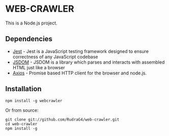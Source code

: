 # WEB-CRAWLER

This is a Node.js project.


## Dependencies
-   [Jest](https://jestjs.io) - Jest is a JavaScript testing framework designed to ensure correctness of any JavaScript codebase
-   [JSDOM](https://github.com/jsdom/jsdom) - JSDOM is a library which parses and interacts with assembled HTML just like a browser
-   [Axios](https://axios-http.com/) - Promise based HTTP client for the browser and node.js.


## Installation

```
npm install -g webcrawler
```

Or from source:

```
git clone git://github.com/RudraG4/web-crawler.git 
cd web-crawler
npm install -g 
```
